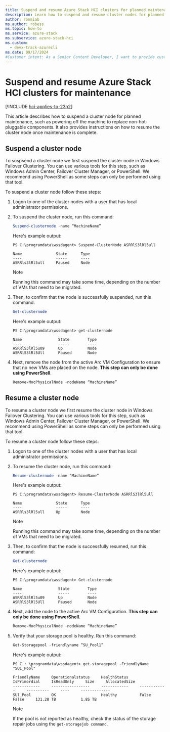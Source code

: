 ```yaml
---
title: Suspend and resume Azure Stack HCI clusters for planned maintenance operations
description: Learn how to suspend and resume cluster nodes for planned maintenance operations.
author: ronmiab
ms.author: robess
ms.topic: how-to
ms.service: azure-stack
ms.subservice: azure-stack-hci
ms.custom:
  - devx-track-azurecli
ms.date: 09/17/2024
#Customer intent: As a Senior Content Developer, I want to provide customers with content and steps to help them successfully suspend and resume their cluster nodes for planned maintenance.
---
```


# Suspend and resume Azure Stack HCI clusters for maintenance

[!INCLUDE [hci-applies-to-23h2](../../includes/hci-applies-to-23h2.md)]

This article describes how to suspend a cluster node for planned maintenance, such as powering off the machine to replace non-hot-pluggable components. It also provides instructions on how to resume the cluster node once maintenance is complete. 

## Suspend a cluster node

To suspsend a cluster node we first suspend the cluster node in Windows Failover Clustering. You can use various tools for this step, such as Windows Admin Center, Failover Cluster Manager, or PowerShell. We recommend using PowerShell as some steps can only be performed using that tool.

To suspend a cluster node follow these steps:

1. Logon to one of the cluster nodes with a user that has local administrator permissions.
1. To suspend the cluster node, run this command:

    ```powershell
    Suspend-clusternode -name “MachineName”
    ```

    Here's example output:

    ```console
    PS C:\programdata\wssdagent> Suspend-ClusterNode ASRRlS3lRl5ull

    Name               State      Type
    ----               -----      ----
    ASRRls3lRl5ull     Paused     Node
    ```

    > [!NOTE]
    > Running this command may take some time, depending on the number of VMs that need to be migrated.

1. Then, to confirm that the node is successfully suspended, run this command.

    ```powershell
    Get-clusternode
    ```

    Here's example output:

    ```console
    PS C:\programdata\wssdagent> get-clusternode

    Name                State        Type
    ----                -----        ----
    ASRRlS3lRl5u09      Up           Node
    ASRRlS3lRl5Ull      Paused       Node
    ```

1. Next, remove the node from the active Arc VM Configuration to ensure that no new VMs are placed on the node. **This step can only be done using PowerShell**.

    ```powershell
    Remove-MocPhysicalNode -nodeName “MachineName”
    ```

## Resume a cluster node

To resume a cluster node we first resume the cluster node in Windows Failover Clustering. You can use various tools for this step, such as Windows Admin Center, Failover Cluster Manager, or PowerShell. We recommend using PowerShell as some steps can only be performed using that tool.

To resume a cluster node follow these steps:

1. Logon to one of the cluster nodes with a user that has local administrator permissions.
1. To resume the cluster node, run this command:

    ```powershell
    Resume-clusternode -name “MachineName” 
    ```

    Here's example output:

    ```console
    PS C:\programdata\wssdagent> Resume-ClusterNode ASRRlS3lRl5ull

    Name               State      Type
    ----               -----      ----
    ASRRls3lRl5ull     Up         Node
    ```

    > [!NOTE]
    > Running this command may take some time, depending on the number of VMs that need to be migrated.

1. Then, to confirm that the node is successfully resumed, run this command:

    ```powershell
    Get-clusternode
    ```

    Here's example output:

    ```console
    PS C:\programdata\wssdagent> Get-clusternode

    Name                State        Type
    ----                -----        ----
    ASRRlS3lRl5u09      Up           Node
    ASRRlS3lRl5Ull      Paused       Node
    ```

1. Next, add the node to the active Arc VM Configuration. **This step can only be done using PowerShell**.

    ```powershell
    Remove-MocPhysicalNode -nodeName “MachineName”
    ```

1. Verify that your storage pool is healthy. Run this command:

    ```powershell
    Get-Storagepool -friendlyname “SU_Pool1”
    ```

    Here's example output:

    ```console
    PS C : \programdata\wssdagent> get-storagepool -FriendlyName "SU1_Pool"

    FriendlyName     Operationalstatus     HealthStatus     IsPrimordial     IsReadOnly     Size     AllocatedSize 
    ------------     -----------------     ------------     ------------     ----------     ----     -------------
    SUl_Pool         OK                    Healthy          False            False     131.28 TB           1.8S TB
    ```

    > [!NOTE]
    > If the pool is not reported as healthy, check the status of the storage repair jobs using the `get-storagejob command`.
